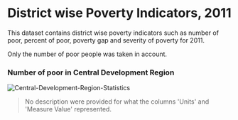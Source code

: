 # District wise Poverty Indicators, 2011

This dataset contains district wise poverty indicators such as number of poor, percent of poor, poverty gap and severity of poverty for 2011.

Only the number of poor people was taken in account.

### Number of poor in Central Development Region

![Central-Development-Region-Statistics](https://github.com/PragyanSubedi/opennepal-datasets-visualization/blob/master/District%20wise%20Poverty%20Indicators%2C%202011/Charts/Number%20of%20poor%20in%20CDR.png)

> No description were provided for what the columns 'Units' and 'Measure Value' represented.
